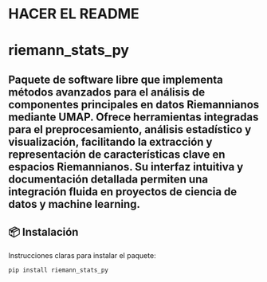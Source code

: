 # HACER EL README
# riemann_stats_py

Paquete de software libre que implementa métodos avanzados para el análisis de componentes principales en datos Riemannianos mediante UMAP. Ofrece herramientas integradas para el preprocesamiento, análisis estadístico y visualización, facilitando la extracción y representación de características clave en espacios Riemannianos. Su interfaz intuitiva y documentación detallada permiten una integración fluida en proyectos de ciencia de datos y machine learning.
---

## 📦 Instalación

Instrucciones claras para instalar el paquete:

```bash
pip install riemann_stats_py
